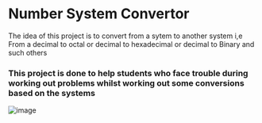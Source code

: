 # Number System Convertor

The idea of this project is to convert from a sytem to another system
i,e From a decimal to octal or decimal to hexadecimal or decimal to Binary
and such others
### This project is done to help students who face trouble during working out problems whilst working out some conversions based on the systems
![image](https://user-images.githubusercontent.com/78591776/135642074-f9f3cbdc-9ca5-40f8-94f3-bf6652711556.png)
